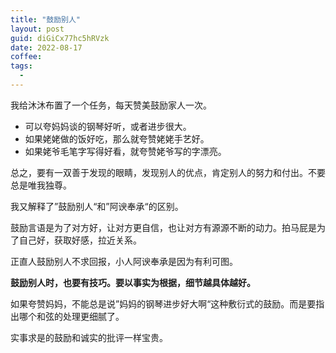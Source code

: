 ```yaml
---
title: "鼓励别人"
layout: post
guid: diGiCx77hc5hRVzk
date: 2022-08-17
coffee:
tags:
  -
---
```


我给沐沐布置了一个任务，每天赞美鼓励家人一次。

- 可以夸妈妈谈的钢琴好听，或者进步很大。
- 如果姥姥做的饭好吃，那么就夸赞姥姥手艺好。
- 如果姥爷毛笔字写得好看，就夸赞姥爷写的字漂亮。

总之，要有一双善于发现的眼睛，发现别人的优点，肯定别人的努力和付出。不要总是唯我独尊。

我又解释了”鼓励别人“和”阿谀奉承“的区别。

鼓励言语是为了对方好，让对方更自信，也让对方有源源不断的动力。拍马屁是为了自己好，获取好感，拉近关系。

正直人鼓励别人不求回报，小人阿谀奉承是因为有利可图。

**鼓励别人时，也要有技巧。要以事实为根据，细节越具体越好。**

如果夸赞妈妈，不能总是说”妈妈的钢琴进步好大啊“这种敷衍式的鼓励。而是要指出哪个和弦的处理更细腻了。

实事求是的鼓励和诚实的批评一样宝贵。
